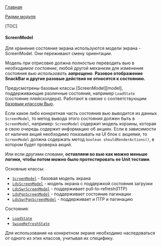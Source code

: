 [Главная](../../docs/main.md)

[Ридми модуля](../README.md)

[TOC]

#### ScreenModel
Для хранения состояния экрана используются модели экрана - ScreenModel.
Они переживают смену ориентации.

Модель при отрисовке должна *полностью* переводить вью в *необходимое состояние*,
любой другой механизм для изменения состояния вью *использовать **запрещено***.
**Разовое отображение SnackBar и другие разовые действия не относятся к состоянию.**

Предусмотрены базовые классы [ScreenModel][model],
поддерживающие различные состояния, например `LoadState` (состояние плейсхолдера).
Работают в связке с соответствующим [базовым классом Вью][view].

Если какое либо конкретная часть состояния вью выводится из данных `ScreenModel`,
то метод вывода этого состояния должен быть в `ScreenModel`,
например: `ScreenModel` содержит модель корзины, которая в свою очередь
содержит информацию об акциях.
Если в зависимости от наличия акций необходимо показывать на UI блок с акциями,
то `ScreenModel` должна содержать метод `boolean shouldRenderActions()`,
в котором будет проверка акций.

Или если другими словами, **оставляем во вью как можно меньше логики,
чтобы потом можно было протестировать ее Unit тестами**.


Основные классы:
* [`ScreenModel`][sm] - базовая модель экрана
* [`LdsScreenModel`][lsm] - модель экрана с поддержкой состояния загрузки
* [`LdsSwrScreenModel`][lssm] - поддерживает pull-to-refresh(ПТР)
* [`LdsPgnScreenModel`][lpsm] - поддерживает состояние пагинации
* [`LdsSwrPgnScreenModel`][lspsm] - поддерживает и ПТР и пагинацию

Состояния:
* [`LoadState`][ls]
* [`SwipeRefreshState`][sws]

Для использования на конкретном экране необходимо наследоваться от одного
из этих классов, учитывая их специфику.

[sm]: ../src/main/java/ru/surfstudio/android/core/mvp/model/ScreenModel.java
[lsm]: ../src/main/java/ru/surfstudio/android/core/mvp/model/LdsScreenModel.java
[lssm]: ../src/main/java/ru/surfstudio/android/core/mvp/model/LdsSwrScreenModel.java
[lpsm]: ../src/main/java/ru/surfstudio/android/core/mvp/model/LdsPgnScreenModel.java
[lspsm]: ../src/main/java/ru/surfstudio/android/core/mvp/model/LdsSwrPgnScreenModel.java

[ls]: ../src/main/java/ru/surfstudio/android/core/mvp/model/state/LoadState.java
[sws]:../src/main/java/ru/surfstudio/android/core/mvp/model/state/SwipeRefreshState.java

[view]: view.md